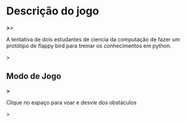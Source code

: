 <strong><h1>Descrição do jogo</h1>></strong>>

<p>A tentativa de dois estudantes de ciencia da computação de fazer um protótipo de flappy bird para treinar os conhecimentos em python.</p>>

<strong><h2>Modo de Jogo</h2>></strong>
<p>Clique no espaço para voar e desvie dos obstáculos</p>>